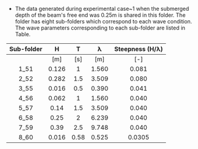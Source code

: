 

- The data generated during experimental case~1 when the submerged depth of the beam's free end  was $0.25$m is shared in this folder. The folder has eight sub-folders which correspond to each wave condition. The wave parameters corresponding to each sub-folder are listed in Table.


| Sub-folder |   H   |   T  | λ | Steepness (H/λ) |
|:-------------:|:-----:|:----:|:------:|:--------------------:|
|               |  [m]  |  [s] |   [m]  |          [-]         |
|      1_51     | 0.126 |   1  |  1.560 |         0.081        |
|      2_52     | 0.282 |  1.5 |  3.509 |         0.080        |
|      3_55     | 0.016 |  0.5 |  0.390 |         0.041        |
|      4_56     | 0.062 |   1  |  1.560 |         0.040        |
|      5_57     |  0.14 |  1.5 |  3.509 |         0.040        |
|      6_58     |  0.25 |   2  |  6.239 |         0.040        |
|      7_59     |  0.39 |  2.5 |  9.748 |         0.040        |
|      8_60     | 0.016 | 0.58 |  0.525 |        0.0305        |
